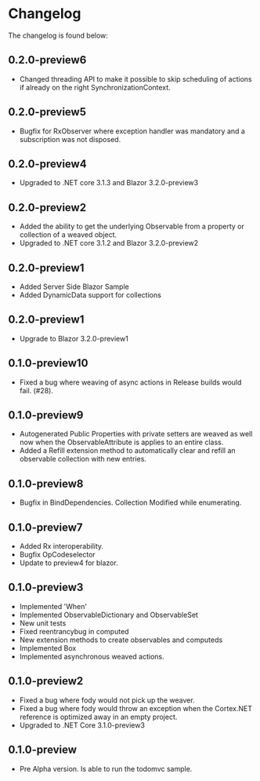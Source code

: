 # Changelog

The changelog is found below:

## 0.2.0-preview6

* Changed threading API to make it possible to skip scheduling of actions if already on the right SynchronizationContext.

## 0.2.0-preview5

* Bugfix for RxObserver where exception handler was mandatory and a subscription was not disposed.

## 0.2.0-preview4

* Upgraded to .NET core 3.1.3 and Blazor 3.2.0-preview3

## 0.2.0-preview2

* Added the ability to get the underlying Observable from a property or collection of a weaved object.
* Upgraded to .NET core 3.1.2 and Blazor 3.2.0-preview2

## 0.2.0-preview1

* Added Server Side Blazor Sample
* Added DynamicData support for collections

## 0.2.0-preview1

* Upgrade to Blazor 3.2.0-preview1

## 0.1.0-preview10

* Fixed a bug where weaving of async actions in Release builds would fail. (#28).

## 0.1.0-preview9

* Autogenerated Public Properties with private setters are weaved as well now
  when the ObservableAttribute is applies to an entire class.
* Added a Refill extension method to automatically clear and refill an
  observable collection with new entries.

## 0.1.0-preview8

* Bugfix in BindDependencies. Collection Modified while enumerating.

## 0.1.0-preview7

* Added Rx interoperability.
* Bugfix OpCodeselector
* Update to preview4 for blazor.

## 0.1.0-preview3

* Implemented 'When'
* Implemented ObservableDictionary and ObservableSet
* New unit tests
* Fixed reentrancybug in computed
* New extension methods to create observables and computeds
* Implemented Box
* Implemented asynchronous weaved actions.

## 0.1.0-preview2

* Fixed a bug where fody would not pick up the weaver.
* Fixed a bug where fody would throw an exception when the Cortex.NET reference is optimized away in an empty project.
* Upgraded to .NET Core 3.1.0-preview3

## 0.1.0-preview

* Pre Alpha version. Is able to run the todomvc sample.